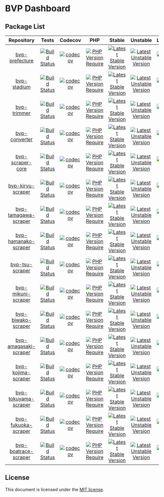 # BVP Dashboard

## Package List
| Repository | Tests | Codecov | PHP | Stable | Unstable | License |
|:---:|:---:|:---:|:---:|:---:|:---:|:---:|
| [bvp-prefecture](https://github.com/shimomo/bvp-prefecture) | [![Build Status](https://github.com/shimomo/bvp-prefecture/workflows/Tests/badge.svg)](https://github.com/shimomo/bvp-prefecture/actions?query=workflow%3Atests) | [![codecov](https://codecov.io/gh/shimomo/bvp-prefecture/graph/badge.svg?token=27E93D01MN)](https://codecov.io/gh/shimomo/bvp-prefecture) | [![PHP Version Require](https://poser.pugx.org/bvp/prefecture/require/php)](https://packagist.org/packages/bvp/prefecture) | [![Latest Stable Version](https://poser.pugx.org/bvp/prefecture/v/stable)](https://packagist.org/packages/bvp/prefecture) | [![Latest Unstable Version](https://poser.pugx.org/bvp/prefecture/v/unstable)](https://packagist.org/packages/bvp/prefecture) | [![License](https://poser.pugx.org/bvp/prefecture/license)](https://packagist.org/packages/bvp/prefecture)
| [bvp-stadium](https://github.com/shimomo/bvp-stadium) | [![Build Status](https://github.com/shimomo/bvp-stadium/workflows/Tests/badge.svg)](https://github.com/shimomo/bvp-stadium/actions?query=workflow%3Atests) | [![codecov](https://codecov.io/gh/shimomo/bvp-stadium/graph/badge.svg?token=27E93D01MN)](https://codecov.io/gh/shimomo/bvp-stadium) | [![PHP Version Require](https://poser.pugx.org/bvp/stadium/require/php)](https://packagist.org/packages/bvp/stadium) | [![Latest Stable Version](https://poser.pugx.org/bvp/stadium/v/stable)](https://packagist.org/packages/bvp/stadium) | [![Latest Unstable Version](https://poser.pugx.org/bvp/stadium/v/unstable)](https://packagist.org/packages/bvp/stadium) | [![License](https://poser.pugx.org/bvp/stadium/license)](https://packagist.org/packages/bvp/stadium)
| [bvp-trimmer](https://github.com/shimomo/bvp-trimmer) | [![Build Status](https://github.com/shimomo/bvp-trimmer/workflows/Tests/badge.svg)](https://github.com/shimomo/bvp-trimmer/actions?query=workflow%3Atests) | [![codecov](https://codecov.io/gh/shimomo/bvp-trimmer/graph/badge.svg?token=27E93D01MN)](https://codecov.io/gh/shimomo/bvp-trimmer) | [![PHP Version Require](https://poser.pugx.org/bvp/trimmer/require/php)](https://packagist.org/packages/bvp/trimmer) | [![Latest Stable Version](https://poser.pugx.org/bvp/trimmer/v/stable)](https://packagist.org/packages/bvp/trimmer) | [![Latest Unstable Version](https://poser.pugx.org/bvp/trimmer/v/unstable)](https://packagist.org/packages/bvp/trimmer) | [![License](https://poser.pugx.org/bvp/trimmer/license)](https://packagist.org/packages/bvp/trimmer)
| [bvp-converter](https://github.com/shimomo/bvp-converter) | [![Build Status](https://github.com/shimomo/bvp-converter/workflows/Tests/badge.svg)](https://github.com/shimomo/bvp-converter/actions?query=workflow%3Atests) | [![codecov](https://codecov.io/gh/shimomo/bvp-converter/graph/badge.svg?token=27E93D01MN)](https://codecov.io/gh/shimomo/bvp-converter) | [![PHP Version Require](https://poser.pugx.org/bvp/converter/require/php)](https://packagist.org/packages/bvp/converter) | [![Latest Stable Version](https://poser.pugx.org/bvp/converter/v/stable)](https://packagist.org/packages/bvp/converter) | [![Latest Unstable Version](https://poser.pugx.org/bvp/converter/v/unstable)](https://packagist.org/packages/bvp/converter) | [![License](https://poser.pugx.org/bvp/converter/license)](https://packagist.org/packages/bvp/converter)
| [bvp-scraper-core](https://github.com/shimomo/bvp-scraper-core) | [![Build Status](https://github.com/shimomo/bvp-scraper-core/workflows/Tests/badge.svg)](https://github.com/shimomo/bvp-scraper-core/actions?query=workflow%3Atests) | [![codecov](https://codecov.io/gh/shimomo/bvp-scraper-core/graph/badge.svg?token=27E93D01MN)](https://codecov.io/gh/shimomo/bvp-scraper-core) | [![PHP Version Require](https://poser.pugx.org/bvp/scraper-core/require/php)](https://packagist.org/packages/bvp/scraper-core) | [![Latest Stable Version](https://poser.pugx.org/bvp/scraper-core/v/stable)](https://packagist.org/packages/bvp/scraper-core) | [![Latest Unstable Version](https://poser.pugx.org/bvp/scraper-core/v/unstable)](https://packagist.org/packages/bvp/scraper-core) | [![License](https://poser.pugx.org/bvp/scraper-core/license)](https://packagist.org/packages/bvp/scraper-core)
| [bvp-kiryu-scraper](https://github.com/shimomo/bvp-kiryu-scraper) | [![Build Status](https://github.com/shimomo/bvp-kiryu-scraper/workflows/Tests/badge.svg)](https://github.com/shimomo/bvp-kiryu-scraper/actions?query=workflow%3Atests) | [![codecov](https://codecov.io/gh/shimomo/bvp-kiryu-scraper/graph/badge.svg?token=27E93D01MN)](https://codecov.io/gh/shimomo/bvp-kiryu-scraper) | [![PHP Version Require](https://poser.pugx.org/bvp/kiryu-scraper/require/php)](https://packagist.org/packages/bvp/kiryu-scraper) | [![Latest Stable Version](https://poser.pugx.org/bvp/kiryu-scraper/v/stable)](https://packagist.org/packages/bvp/kiryu-scraper) | [![Latest Unstable Version](https://poser.pugx.org/bvp/kiryu-scraper/v/unstable)](https://packagist.org/packages/bvp/kiryu-scraper) | [![License](https://poser.pugx.org/bvp/kiryu-scraper/license)](https://packagist.org/packages/bvp/kiryu-scraper)
| [bvp-tamagawa-scraper](https://github.com/shimomo/bvp-tamagawa-scraper) | [![Build Status](https://github.com/shimomo/bvp-tamagawa-scraper/workflows/Tests/badge.svg)](https://github.com/shimomo/bvp-tamagawa-scraper/actions?query=workflow%3Atests) | [![codecov](https://codecov.io/gh/shimomo/bvp-tamagawa-scraper/graph/badge.svg?token=27E93D01MN)](https://codecov.io/gh/shimomo/bvp-tamagawa-scraper) | [![PHP Version Require](https://poser.pugx.org/bvp/tamagawa-scraper/require/php)](https://packagist.org/packages/bvp/tamagawa-scraper) | [![Latest Stable Version](https://poser.pugx.org/bvp/tamagawa-scraper/v/stable)](https://packagist.org/packages/bvp/tamagawa-scraper) | [![Latest Unstable Version](https://poser.pugx.org/bvp/tamagawa-scraper/v/unstable)](https://packagist.org/packages/bvp/tamagawa-scraper) | [![License](https://poser.pugx.org/bvp/tamagawa-scraper/license)](https://packagist.org/packages/bvp/tamagawa-scraper)
| [bvp-hamanako-scraper](https://github.com/shimomo/bvp-hamanako-scraper) | [![Build Status](https://github.com/shimomo/bvp-hamanako-scraper/workflows/Tests/badge.svg)](https://github.com/shimomo/bvp-hamanako-scraper/actions?query=workflow%3Atests) | [![codecov](https://codecov.io/gh/shimomo/bvp-hamanako-scraper/graph/badge.svg?token=27E93D01MN)](https://codecov.io/gh/shimomo/bvp-hamanako-scraper) | [![PHP Version Require](https://poser.pugx.org/bvp/hamanako-scraper/require/php)](https://packagist.org/packages/bvp/hamanako-scraper) | [![Latest Stable Version](https://poser.pugx.org/bvp/hamanako-scraper/v/stable)](https://packagist.org/packages/bvp/hamanako-scraper) | [![Latest Unstable Version](https://poser.pugx.org/bvp/hamanako-scraper/v/unstable)](https://packagist.org/packages/bvp/hamanako-scraper) | [![License](https://poser.pugx.org/bvp/hamanako-scraper/license)](https://packagist.org/packages/bvp/hamanako-scraper)
| [bvp-tsu-scraper](https://github.com/shimomo/bvp-tsu-scraper) | [![Build Status](https://github.com/shimomo/bvp-tsu-scraper/workflows/Tests/badge.svg)](https://github.com/shimomo/bvp-tsu-scraper/actions?query=workflow%3Atests) | [![codecov](https://codecov.io/gh/shimomo/bvp-tsu-scraper/graph/badge.svg?token=27E93D01MN)](https://codecov.io/gh/shimomo/bvp-tsu-scraper) | [![PHP Version Require](https://poser.pugx.org/bvp/tsu-scraper/require/php)](https://packagist.org/packages/bvp/tsu-scraper) | [![Latest Stable Version](https://poser.pugx.org/bvp/tsu-scraper/v/stable)](https://packagist.org/packages/bvp/tsu-scraper) | [![Latest Unstable Version](https://poser.pugx.org/bvp/tsu-scraper/v/unstable)](https://packagist.org/packages/bvp/tsu-scraper) | [![License](https://poser.pugx.org/bvp/tsu-scraper/license)](https://packagist.org/packages/bvp/tsu-scraper)
| [bvp-mikuni-scraper](https://github.com/shimomo/bvp-mikuni-scraper) | [![Build Status](https://github.com/shimomo/bvp-mikuni-scraper/workflows/Tests/badge.svg)](https://github.com/shimomo/bvp-mikuni-scraper/actions?query=workflow%3Atests) | [![codecov](https://codecov.io/gh/shimomo/bvp-mikuni-scraper/graph/badge.svg?token=27E93D01MN)](https://codecov.io/gh/shimomo/bvp-mikuni-scraper) | [![PHP Version Require](https://poser.pugx.org/bvp/mikuni-scraper/require/php)](https://packagist.org/packages/bvp/mikuni-scraper) | [![Latest Stable Version](https://poser.pugx.org/bvp/mikuni-scraper/v/stable)](https://packagist.org/packages/bvp/mikuni-scraper) | [![Latest Unstable Version](https://poser.pugx.org/bvp/mikuni-scraper/v/unstable)](https://packagist.org/packages/bvp/mikuni-scraper) | [![License](https://poser.pugx.org/bvp/mikuni-scraper/license)](https://packagist.org/packages/bvp/mikuni-scraper)
| [bvp-biwako-scraper](https://github.com/shimomo/bvp-biwako-scraper) | [![Build Status](https://github.com/shimomo/bvp-biwako-scraper/workflows/Tests/badge.svg)](https://github.com/shimomo/bvp-biwako-scraper/actions?query=workflow%3Atests) | [![codecov](https://codecov.io/gh/shimomo/bvp-biwako-scraper/graph/badge.svg?token=27E93D01MN)](https://codecov.io/gh/shimomo/bvp-biwako-scraper) | [![PHP Version Require](https://poser.pugx.org/bvp/biwako-scraper/require/php)](https://packagist.org/packages/bvp/biwako-scraper) | [![Latest Stable Version](https://poser.pugx.org/bvp/biwako-scraper/v/stable)](https://packagist.org/packages/bvp/biwako-scraper) | [![Latest Unstable Version](https://poser.pugx.org/bvp/biwako-scraper/v/unstable)](https://packagist.org/packages/bvp/biwako-scraper) | [![License](https://poser.pugx.org/bvp/biwako-scraper/license)](https://packagist.org/packages/bvp/biwako-scraper)
| [bvp-amagasaki-scraper](https://github.com/shimomo/bvp-amagasaki-scraper) | [![Build Status](https://github.com/shimomo/bvp-amagasaki-scraper/workflows/Tests/badge.svg)](https://github.com/shimomo/bvp-amagasaki-scraper/actions?query=workflow%3Atests) | [![codecov](https://codecov.io/gh/shimomo/bvp-amagasaki-scraper/graph/badge.svg?token=27E93D01MN)](https://codecov.io/gh/shimomo/bvp-amagasaki-scraper) | [![PHP Version Require](https://poser.pugx.org/bvp/amagasaki-scraper/require/php)](https://packagist.org/packages/bvp/amagasaki-scraper) | [![Latest Stable Version](https://poser.pugx.org/bvp/amagasaki-scraper/v/stable)](https://packagist.org/packages/bvp/amagasaki-scraper) | [![Latest Unstable Version](https://poser.pugx.org/bvp/amagasaki-scraper/v/unstable)](https://packagist.org/packages/bvp/amagasaki-scraper) | [![License](https://poser.pugx.org/bvp/amagasaki-scraper/license)](https://packagist.org/packages/bvp/amagasaki-scraper)
| [bvp-kojima-scraper](https://github.com/shimomo/bvp-kojima-scraper) | [![Build Status](https://github.com/shimomo/bvp-kojima-scraper/workflows/Tests/badge.svg)](https://github.com/shimomo/bvp-kojima-scraper/actions?query=workflow%3Atests) | [![codecov](https://codecov.io/gh/shimomo/bvp-kojima-scraper/graph/badge.svg?token=27E93D01MN)](https://codecov.io/gh/shimomo/bvp-kojima-scraper) | [![PHP Version Require](https://poser.pugx.org/bvp/kojima-scraper/require/php)](https://packagist.org/packages/bvp/kojima-scraper) | [![Latest Stable Version](https://poser.pugx.org/bvp/kojima-scraper/v/stable)](https://packagist.org/packages/bvp/kojima-scraper) | [![Latest Unstable Version](https://poser.pugx.org/bvp/kojima-scraper/v/unstable)](https://packagist.org/packages/bvp/kojima-scraper) | [![License](https://poser.pugx.org/bvp/kojima-scraper/license)](https://packagist.org/packages/bvp/kojima-scraper)
| [bvp-tokuyama-scraper](https://github.com/shimomo/bvp-tokuyama-scraper) | [![Build Status](https://github.com/shimomo/bvp-tokuyama-scraper/workflows/Tests/badge.svg)](https://github.com/shimomo/bvp-tokuyama-scraper/actions?query=workflow%3Atests) | [![codecov](https://codecov.io/gh/shimomo/bvp-tokuyama-scraper/graph/badge.svg?token=27E93D01MN)](https://codecov.io/gh/shimomo/bvp-tokuyama-scraper) | [![PHP Version Require](https://poser.pugx.org/bvp/tokuyama-scraper/require/php)](https://packagist.org/packages/bvp/tokuyama-scraper) | [![Latest Stable Version](https://poser.pugx.org/bvp/tokuyama-scraper/v/stable)](https://packagist.org/packages/bvp/tokuyama-scraper) | [![Latest Unstable Version](https://poser.pugx.org/bvp/tokuyama-scraper/v/unstable)](https://packagist.org/packages/bvp/tokuyama-scraper) | [![License](https://poser.pugx.org/bvp/tokuyama-scraper/license)](https://packagist.org/packages/bvp/tokuyama-scraper)
| [bvp-fukuoka-scraper](https://github.com/shimomo/bvp-fukuoka-scraper) | [![Build Status](https://github.com/shimomo/bvp-fukuoka-scraper/workflows/Tests/badge.svg)](https://github.com/shimomo/bvp-fukuoka-scraper/actions?query=workflow%3Atests) | [![codecov](https://codecov.io/gh/shimomo/bvp-fukuoka-scraper/graph/badge.svg?token=27E93D01MN)](https://codecov.io/gh/shimomo/bvp-fukuoka-scraper) | [![PHP Version Require](https://poser.pugx.org/bvp/fukuoka-scraper/require/php)](https://packagist.org/packages/bvp/fukuoka-scraper) | [![Latest Stable Version](https://poser.pugx.org/bvp/fukuoka-scraper/v/stable)](https://packagist.org/packages/bvp/fukuoka-scraper) | [![Latest Unstable Version](https://poser.pugx.org/bvp/fukuoka-scraper/v/unstable)](https://packagist.org/packages/bvp/fukuoka-scraper) | [![License](https://poser.pugx.org/bvp/fukuoka-scraper/license)](https://packagist.org/packages/bvp/fukuoka-scraper)
| [bvp-boatrace-scraper](https://github.com/shimomo/bvp-boatrace-scraper) | [![Build Status](https://github.com/shimomo/bvp-boatrace-scraper/workflows/Tests/badge.svg)](https://github.com/shimomo/bvp-boatrace-scraper/actions?query=workflow%3Atests) | [![codecov](https://codecov.io/gh/shimomo/bvp-boatrace-scraper/graph/badge.svg?token=27E93D01MN)](https://codecov.io/gh/shimomo/bvp-boatrace-scraper) | [![PHP Version Require](https://poser.pugx.org/bvp/boatrace-scraper/require/php)](https://packagist.org/packages/bvp/boatrace-scraper) | [![Latest Stable Version](https://poser.pugx.org/bvp/boatrace-scraper/v/stable)](https://packagist.org/packages/bvp/boatrace-scraper) | [![Latest Unstable Version](https://poser.pugx.org/bvp/boatrace-scraper/v/unstable)](https://packagist.org/packages/bvp/boatrace-scraper) | [![License](https://poser.pugx.org/bvp/boatrace-scraper/license)](https://packagist.org/packages/bvp/boatrace-scraper)

## License
This document is licensed under the [MIT license](LICENSE).
